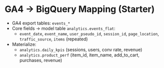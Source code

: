 # GA4 → BigQuery Mapping (Starter)
- GA4 export tables: `events_*`
- Core fields → model table `analytics.events_flat`:
  - `event_date`, `event_name`, `user_pseudo_id`, `session_id`, `page_location`, `traffic_source`, `items` (repeated)
- Materialize:
  - `analytics.daily_kpis` (sessions, users, conv rate, revenue)
  - `analytics.product_perf` (item_id, item_name, add_to_cart, purchases, revenue)
